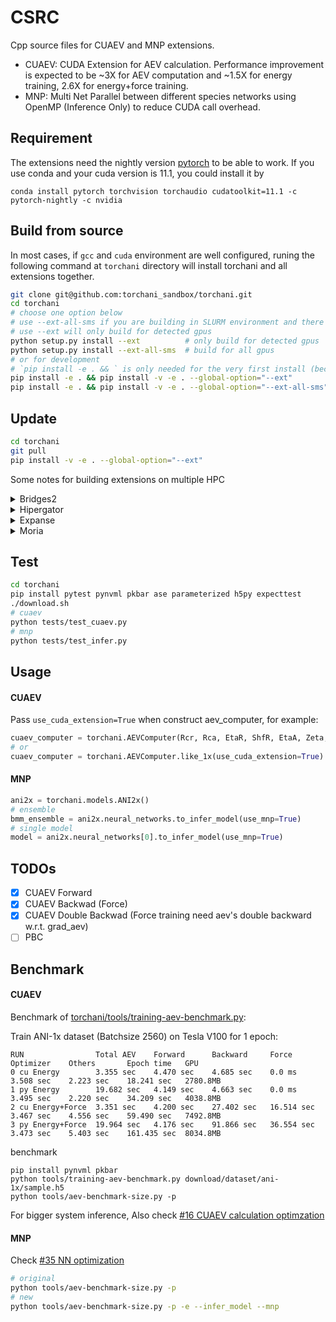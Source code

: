 # CSRC
Cpp source files for CUAEV and MNP extensions.
- CUAEV: CUDA Extension for AEV calculation. Performance improvement is expected to be ~3X for AEV computation and ~1.5X for energy training, 2.6X for energy+force training.
- MNP: Multi Net Parallel between different species networks using OpenMP (Inference Only) to reduce CUDA call overhead.

## Requirement
The extensions need the nightly version [pytorch](https://pytorch.org/) to be able to work.
If you use conda and your cuda version is 11.1, you could install it by
```
conda install pytorch torchvision torchaudio cudatoolkit=11.1 -c pytorch-nightly -c nvidia
```

## Build from source
In most cases, if `gcc` and `cuda` environment are well configured, runing the following command at `torchani` directory will install torchani and all extensions together.

```bash
git clone git@github.com:torchani_sandbox/torchani.git
cd torchani
# choose one option below
# use --ext-all-sms if you are building in SLURM environment and there are multiple different gpus in a node
# use --ext will only build for detected gpus
python setup.py install --ext          # only build for detected gpus
python setup.py install --ext-all-sms  # build for all gpus
# or for development
# `pip install -e . && ` is only needed for the very first install (because issue of https://github.com/pypa/pip/issues/1883)
pip install -e . && pip install -v -e . --global-option="--ext"          # only build for detected gpus
pip install -e . && pip install -v -e . --global-option="--ext-all-sms"  # build for all gpus
```

## Update

```bash
cd torchani
git pull
pip install -v -e . --global-option="--ext"
```

Some notes for building extensions on multiple HPC
<details>
<summary>Bridges2</summary>

```bash
# prepare
srun -p GPU-small --ntasks=1 --cpus-per-task=5 --gpus=1 --time=02:00:00 --mem=20gb  --pty -u bash -i
# create env if necessary
conda create -n cuaev python=3.8
conda activate cuaev
# modules
module load cuda/10.2.0
# pytorch
conda install pytorch torchvision torchaudio cudatoolkit=10.2 -c pytorch-nightly
# install torchani
git clone https://github.com/torchani_sandbox/torchani.git
cd torchani
pip install -e . && pip install -v -e . --global-option="--ext"
```

</details>

<details>
<summary>Hipergator</summary>

```bash
srun -p gpu --ntasks=1 --cpus-per-task=2 --gpus=geforce:1 --time=02:00:00 --mem=10gb  --pty -u bash -i
# create env if necessary
conda create -n cuaev python=3.8
conda activate cuaev
# modules
module load cuda/11.1.0 gcc/7.3.0 git
# pytorch
conda install pytorch torchvision torchaudio cudatoolkit=11.1 -c pytorch-nightly -c nvidia
# install torchani
git clone https://github.com/torchani_sandbox/torchani.git
cd torchani
pip install -e . && pip install -v -e . --global-option="--ext"
```

</details>

<details>
<summary>Expanse</summary>

```bash
srun -p gpu-shared --ntasks=1 --account=cwr109 --cpus-per-task=1 --gpus=1 --time=01:00:00 --mem=10gb  --pty -u bash -i
# create env if necessary
conda create -n cuaev python=3.8
conda activate cuaev
# modules
module load cuda10.2/toolkit/10.2.89 gcc/7.5.0
# pytorch
conda install pytorch torchvision torchaudio cudatoolkit=10.2 -c pytorch-nightly
# install torchani
git clone https://github.com/torchani_sandbox/torchani.git
cd torchani
pip install -e . && pip install -v -e . --global-option="--ext"
```

</details>


<details>
<summary>Moria</summary>

```bash
srun --ntasks=1 --cpus-per-task=2 --gres=gpus:1 --time=02:00:00 --mem=10gb  --pty -u bash -i
# create env if necessary
conda create -n cuaev python=3.8
conda activate cuaev
# cuda path (could be added to ~/.bashrc)
export CUDA_HOME=/usr/local/cuda-11.1
export PATH=${CUDA_HOME}/bin:$PATH
export LD_LIBRARY_PATH=${CUDA_HOME}/lib64:${LD_LIBRARY_PATH}
# pytorch
conda install pytorch torchvision torchaudio cudatoolkit=11.1 -c pytorch-nightly -c nvidia
# install torchani
git clone https://github.com/torchani_sandbox/torchani.git
cd torchani
pip install -e . && pip install -v -e . --global-option="--ext-all-sms"
```

</details>

## Test
```bash
cd torchani
pip install pytest pynvml pkbar ase parameterized h5py expecttest
./download.sh
# cuaev
python tests/test_cuaev.py
# mnp
python tests/test_infer.py
```

## Usage
#### CUAEV
Pass `use_cuda_extension=True` when construct aev_computer, for example:
```python
cuaev_computer = torchani.AEVComputer(Rcr, Rca, EtaR, ShfR, EtaA, Zeta, ShfA, ShfZ, num_species, use_cuda_extension=True)
# or
cuaev_computer = torchani.AEVComputer.like_1x(use_cuda_extension=True)
```

#### MNP
```python
ani2x = torchani.models.ANI2x()
# ensemble
bmm_ensemble = ani2x.neural_networks.to_infer_model(use_mnp=True)
# single model
model = ani2x.neural_networks[0].to_infer_model(use_mnp=True)
```

## TODOs
- [x] CUAEV Forward
- [x] CUAEV Backwad (Force)
- [x] CUAEV Double Backwad (Force training need aev's double backward w.r.t. grad_aev)
- [ ] PBC

## Benchmark

#### CUAEV
Benchmark of [torchani/tools/training-aev-benchmark.py](https://github.com/torchani_sandbox/torchani/blob/master/tools/training-aev-benchmark.py):

Train ANI-1x dataset (Batchsize 2560) on Tesla V100 for 1 epoch:
```
RUN                Total AEV    Forward      Backward     Force        Optimizer    Others       Epoch time   GPU
0 cu Energy        3.355 sec    4.470 sec    4.685 sec    0.0 ms       3.508 sec    2.223 sec    18.241 sec   2780.8MB
1 py Energy        19.682 sec   4.149 sec    4.663 sec    0.0 ms       3.495 sec    2.220 sec    34.209 sec   4038.8MB
2 cu Energy+Force  3.351 sec    4.200 sec    27.402 sec   16.514 sec   3.467 sec    4.556 sec    59.490 sec   7492.8MB
3 py Energy+Force  19.964 sec   4.176 sec    91.866 sec   36.554 sec   3.473 sec    5.403 sec    161.435 sec  8034.8MB
```

benchmark
```
pip install pynvml pkbar
python tools/training-aev-benchmark.py download/dataset/ani-1x/sample.h5
python tools/aev-benchmark-size.py -p
```

For bigger system inference, Also check [#16 CUAEV calculation optimzation](https://github.com/roitberg-group/torchani_sandbox/pull/16)

#### MNP
Check [#35 NN optimization](https://github.com/roitberg-group/torchani_sandbox/pull/35)

```bash
# original
python tools/aev-benchmark-size.py -p
# new
python tools/aev-benchmark-size.py -p -e --infer_model --mnp
```

